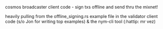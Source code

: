 cosmos broadcaster client code - sign txs offline and send thru the mixnet! 

heavily pulling from the offline_signing.rs example file in the validator client code (s/o Jon for writing top examples) & the nym-cli tool (:hattip: mr vez) 